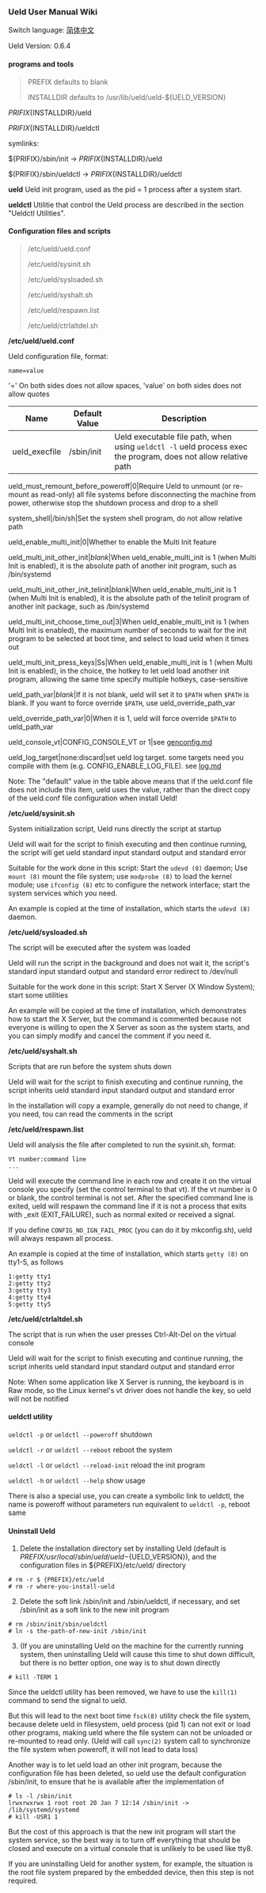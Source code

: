 ### Ueld User Manual Wiki

Switch language: [简体中文](zh_CN/userguide.md)

Ueld Version: 0.6.4

#### programs and tools

> PREFIX defaults to blank
>
> INSTALLDIR defaults to /usr/lib/ueld/ueld-${UELD_VERSION}

${PRIFIX}${INSTALLDIR}/ueld

${PRIFIX}${INSTALLDIR}/ueldctl

symlinks:

${PRIFIX}/sbin/init -> ${PRIFIX}${INSTALLDIR}/ueld

$(PRIFIX}/sbin/ueldctl -> ${PRIFIX}${INSTALLDIR}/ueldctl

**ueld** Ueld init program, used as the pid = 1 process after a system start.

**ueldctl** Utilitie that control the Ueld process are described in the section "Ueldctl Utilities".

#### Configuration files and scripts

>/etc/ueld/ueld.conf
>
>/etc/ueld/sysinit.sh
>
>/etc/ueld/sysloaded.sh
>
>/etc/ueld/syshalt.sh
>
>/etc/ueld/respawn.list
>
>/etc/ueld/ctrlaltdel.sh

**/etc/ueld/ueld.conf**

Ueld configuration file, format:

```
name=value
```

'=' On both sides does not allow spaces, 'value' on both sides does not allow quotes

Name|Default Value|Description
----|-------------|-----------
ueld_execfile|/sbin/init|Ueld executable file path, when using `ueldctl -l` ueld process exec the program, does not allow relative path

ueld_must_remount_before_poweroff|0|Require Ueld to unmount (or re-mount as read-only) all file systems before disconnecting the machine from power, otherwise stop the shutdown process and drop to a shell

system_shell|/bin/sh|Set the system shell program, do not allow relative path

ueld_enable_multi_init|0|Whether to enable the Multi Init feature

ueld_multi_init_other_init|_blank_|When ueld_enable_multi_init is 1 (when Multi Init is enabled), it is the absolute path of another init program, such as /bin/systemd

ueld_multi_init_other_init_telinit|_blank_|When ueld_enable_multi_init is 1 (when Multi Init is enabled), it is the absolute path of the telinit program of another init package, such as /bin/systemd

ueld_multi_init_choose_time_out|3|When ueld_enable_multi_init is 1 (when Multi Init is enabled), the maximum number of seconds to wait for the init program to be selected at boot time, and select to load ueld when it times out

ueld_multi_init_press_keys|Ss|When ueld_enable_multi_init is 1 (when Multi Init is enabled), in the choice, the hotkey to let ueld load another init program, allowing the same time specify multiple hotkeys, case-sensitive

ueld_path_var|_blank_|If it is not blank, ueld will set it to `$PATH` when `$PATH` is blank. If you want to force override `$PATH`, use ueld_override_path_var

ueld_override_path_var|0|When it is 1, ueld will force override `$PATH` to ueld_path_var

ueld_console_vt|CONFIG_CONSOLE_VT or 1|see [genconfig.md](genconfig.md)

ueld_log_target|none:discard|set ueld log target. some targets need you compile with them (e.g. CONFIG_ENABLE_LOG_FILE). see [log.md](log.md)

Note: The "default" value in the table above means that if the ueld.conf file does not include this item, ueld uses the value, rather than the direct copy of the ueld.conf file configuration when install Ueld!

**/etc/ueld/sysinit.sh**

System initialization script, Ueld runs directly the script at startup

Ueld will wait for the script to finish executing and then continue running, the script will get ueld standard input standard output and standard error

Suitable for the work done in this script: Start the `udevd (8)` daemon; Use `mount (8)` mount the file system; use `modprobe (8)` to load the kernel module; use `ifconfig (8)` etc to configure the network interface; start the system services which you need.

An example is copied at the time of installation, which starts the `udevd (8)` daemon.

**/etc/ueld/sysloaded.sh**

The script will be executed after the system was loaded

Ueld will run the script  in the background and does not wait it, the script's standard input standard output and standard error redirect to /dev/null

Suitable for the work done in this script: Start X Server (X Window System); start some utilities

An example will be copied at the time of installation, which demonstrates how to start the X Server, but the command is commented because not everyone is willing to open the X Server as soon as the system starts, and you can simply modify and cancel the comment if you need it.

**/etc/ueld/syshalt.sh**

Scripts that are run before the system shuts down

Ueld will wait for the script to finish executing and continue running, the script inherits ueld standard input standard output and standard error

In the installation will copy a example, generally do not need to change, if you need, tou can read the comments in the script

**/etc/ueld/respawn.list**

Ueld will analysis the file after completed to run the sysinit.sh, format:

```
Vt number:command line
...
```

Ueld will execute the command line in each row and create it on the virtual console you specify (set the control terminal to that vt). If the vt number is 0 or blank, the control terminal is not set. After the specified command line is exited, ueld will respawn the command line if it is not a process that exits with  _exit (EXIT_FAILURE), such as normal exited or received a signal.

If you define `CONFIG_NO_IGN_FAIL_PROC` (you can do it by mkconfig.sh), ueld will always respawn all process.

An example is copied at the time of installation, which starts `getty (8)` on tty1-5, as follows

```
1:getty tty1
2:getty tty2
3:getty tty3
4:getty tty4
5:getty tty5
```

**/etc/ueld/ctrlaltdel.sh**

The script that is run when the user presses Ctrl-Alt-Del on the virtual console

Ueld will wait for the script to finish executing and continue running, the script inherits ueld standard input standard output and standard error

Note: When some application like X Server is running, the keyboard is in Raw mode, so the Linux kernel's vt driver does not handle the key, so ueld will not be notified

#### ueldctl utility

`ueldctl -p` or `ueldctl --poweroff` shutdown

`ueldctl -r` or `ueldctl --reboot` reboot the system

`ueldctl -l` or `ueldctl --reload-init` reload the init program

`ueldctl -h` or `ueldctl --help` show usage

There is also a special use, you can create a symbolic link to ueldctl, the name is poweroff without parameters run equivalent to `ueldctl -p`, reboot same

#### Uninstall Ueld

1. Delete the installation directory set by installing Ueld (default is ${PREFIX}/usr/local/sbin/ueld/ueld-${UELD_VERSION}), and the configuration files in ${PREFIX}/etc/ueld/ directory

```
# rm -r $ {PREFIX}/etc/ueld
# rm -r where-you-install-ueld
```

2. Delete the soft link /sbin/init and /sbin/ueldctl, if necessary, and set /sbin/init as a soft link to the new init program

```
# rm /sbin/init/sbin/ueldctl
# ln -s the-path-of-new-init /sbin/init
```

3. (If you are uninstalling Ueld on the machine for the currently running system, then uninstalling Ueld will cause this time to shut down difficult, but there is no better option, one way is to shut down directly

```
# kill -TERM 1
```

Since the ueldctl utility has been removed, we have to use the `kill(1)` command to send the signal to ueld.

But this will lead to the next boot time `fsck(8)` utility check the file system, because delete ueld in filesystem, ueld process (pid 1) can not exit or load other programs, making ueld where the file system can not be unloaded or re-mounted to read only. (Ueld will call `sync(2)` system call to synchronize the file system when poweroff, it will not lead to data loss)

Another way is to let ueld load an other init program, because the configuration file has been deleted, so ueld use the default configuration /sbin/init, to ensure that he is available after the implementation of

```
# ls -l /sbin/init
lrwxrwxrwx 1 root root 20 Jan 7 12:14 /sbin/init -> /lib/systemd/systemd
# kill -USR1 1
```

But the cost of this approach is that the new init program will start the system service, so the best way is to turn off everything that should be closed and execute on a virtual console that is unlikely to be used like tty8.

If you are uninstalling Ueld for another system, for example, the situation is the root file system prepared by the embedded device, then this step is not required.
